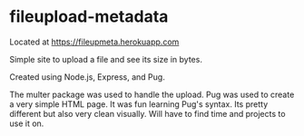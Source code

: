 # fileupload-metadata


Located at https://fileupmeta.herokuapp.com

Simple site to upload a file and see its size in bytes.

Created using Node.js, Express, and Pug.

The multer package was used to handle the upload.
Pug was used to create a very simple HTML page. It was fun learning Pug's syntax. Its pretty different but also very clean visually. Will have
to find time and projects to use it on.
